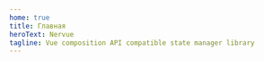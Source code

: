 ```yaml
---
home: true
title: Главная
heroText: Nervue
tagline: Vue composition API compatible state manager library
---
```

